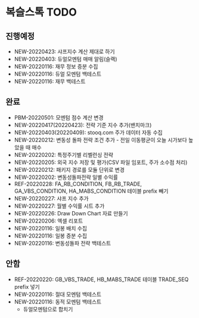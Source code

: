 
# 복슬스톡 TODO

## 진행예정
- NEW-20220423: 샤프지수 계산 제대로 하기
- NEW-20220403: 듀얼모멘텀 매매 알림(슬랙)
- NEW-20220116: 재무 정보 증분 수집
- NEW-20220116: 듀얼 모멘텀 백테스트
- NEW-20220116: 재무 백테스트

## 완료
- PBM-20220501: 모멘텀 점수 계산 변경
- NEW-20220417(20220423): 전략 기준 지수 추가(밴치마크)
- NEW-20220403(20220409): stooq.com 주가 데이터 자동 수집
- NEW-20220212: 변동성 돌파 전략 조건 추가 - 전일 이동평균이 오늘 시가보다 높았을 때 매수
- NEW-20220202: 특정주기별 리벨런싱 전략
- NEW-20220205: 외국 지수 저장 및 평가(CSV 파일 임포트, 주가 소수점 처리)
- NEW-20220212: 패키지 경로를 모듈 단위로 변경
- NEW-20220202: 변동성돌파전략 일별 수익률
- REF-20220228: FA_RB_CONDITION, FB_RB_TRADE, GA_VBS_CONDITION, HA_MABS_CONDITION 테이블 prefix 빼기
- NEW-20220227: 샤프 지수 추가
- NEW-20220227: 월별 수익률 시트 추가
- NEW-20220226: Draw Down Chart 자료 만들기
- NEW-20220206: 엑셀 리포트 
- NEW-20220116: 일봉 배치 수집
- NEW-20220116: 일봉 증분 수집
- NEW-20220116: 변동성돌파 전략 백테스트

## 안함
- REF-20220220: GB_VBS_TRADE, HB_MABS_TRADE 테이블 TRADE_SEQ prefix 넣기  
- NEW-20220116: 절대 모멘텀 백테스트
- NEW-20220116: 동적 모멘텀 백테스트
  - 듀얼모멘텀으로 합치기


